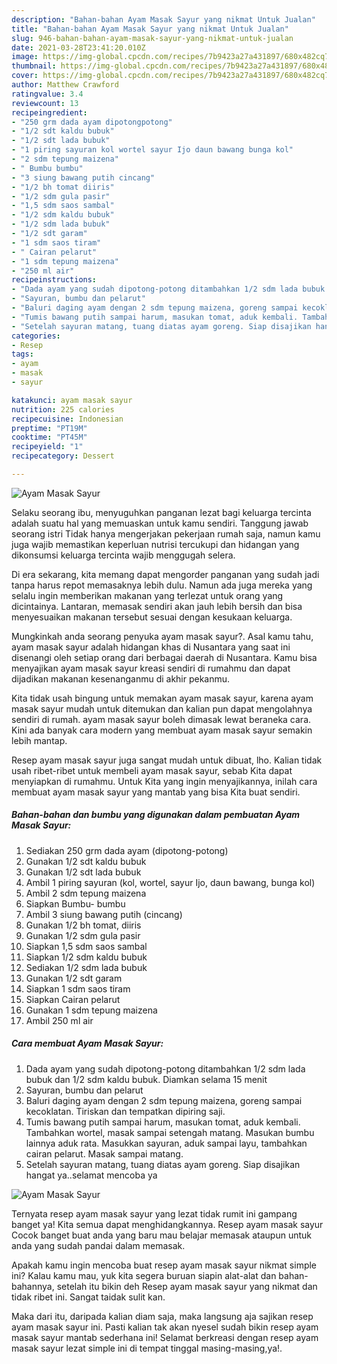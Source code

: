 ```yaml
---
description: "Bahan-bahan Ayam Masak Sayur yang nikmat Untuk Jualan"
title: "Bahan-bahan Ayam Masak Sayur yang nikmat Untuk Jualan"
slug: 946-bahan-bahan-ayam-masak-sayur-yang-nikmat-untuk-jualan
date: 2021-03-28T23:41:20.010Z
image: https://img-global.cpcdn.com/recipes/7b9423a27a431897/680x482cq70/ayam-masak-sayur-foto-resep-utama.jpg
thumbnail: https://img-global.cpcdn.com/recipes/7b9423a27a431897/680x482cq70/ayam-masak-sayur-foto-resep-utama.jpg
cover: https://img-global.cpcdn.com/recipes/7b9423a27a431897/680x482cq70/ayam-masak-sayur-foto-resep-utama.jpg
author: Matthew Crawford
ratingvalue: 3.4
reviewcount: 13
recipeingredient:
- "250 grm dada ayam dipotongpotong"
- "1/2 sdt kaldu bubuk"
- "1/2 sdt lada bubuk"
- "1 piring sayuran kol wortel sayur Ijo daun bawang bunga kol"
- "2 sdm tepung maizena"
- " Bumbu bumbu"
- "3 siung bawang putih cincang"
- "1/2 bh tomat diiris"
- "1/2 sdm gula pasir"
- "1,5 sdm saos sambal"
- "1/2 sdm kaldu bubuk"
- "1/2 sdm lada bubuk"
- "1/2 sdt garam"
- "1 sdm saos tiram"
- " Cairan pelarut"
- "1 sdm tepung maizena"
- "250 ml air"
recipeinstructions:
- "Dada ayam yang sudah dipotong-potong ditambahkan 1/2 sdm lada bubuk dan 1/2 sdm kaldu bubuk. Diamkan selama 15 menit"
- "Sayuran, bumbu dan pelarut"
- "Baluri daging ayam dengan 2 sdm tepung maizena, goreng sampai kecoklatan. Tiriskan dan tempatkan dipiring saji."
- "Tumis bawang putih sampai harum, masukan tomat, aduk kembali. Tambahkan wortel, masak sampai setengah matang. Masukan bumbu lainnya aduk rata. Masukkan sayuran, aduk sampai layu, tambahkan cairan pelarut. Masak sampai matang."
- "Setelah sayuran matang, tuang diatas ayam goreng. Siap disajikan hangat ya..selamat mencoba ya"
categories:
- Resep
tags:
- ayam
- masak
- sayur

katakunci: ayam masak sayur 
nutrition: 225 calories
recipecuisine: Indonesian
preptime: "PT19M"
cooktime: "PT45M"
recipeyield: "1"
recipecategory: Dessert

---
```



![Ayam Masak Sayur](https://img-global.cpcdn.com/recipes/7b9423a27a431897/680x482cq70/ayam-masak-sayur-foto-resep-utama.jpg)

Selaku seorang ibu, menyuguhkan panganan lezat bagi keluarga tercinta adalah suatu hal yang memuaskan untuk kamu sendiri. Tanggung jawab seorang istri Tidak hanya mengerjakan pekerjaan rumah saja, namun kamu juga wajib memastikan keperluan nutrisi tercukupi dan hidangan yang dikonsumsi keluarga tercinta wajib menggugah selera.

Di era  sekarang, kita memang dapat mengorder panganan yang sudah jadi tanpa harus repot memasaknya lebih dulu. Namun ada juga mereka yang selalu ingin memberikan makanan yang terlezat untuk orang yang dicintainya. Lantaran, memasak sendiri akan jauh lebih bersih dan bisa menyesuaikan makanan tersebut sesuai dengan kesukaan keluarga. 



Mungkinkah anda seorang penyuka ayam masak sayur?. Asal kamu tahu, ayam masak sayur adalah hidangan khas di Nusantara yang saat ini disenangi oleh setiap orang dari berbagai daerah di Nusantara. Kamu bisa menyajikan ayam masak sayur kreasi sendiri di rumahmu dan dapat dijadikan makanan kesenanganmu di akhir pekanmu.

Kita tidak usah bingung untuk memakan ayam masak sayur, karena ayam masak sayur mudah untuk ditemukan dan kalian pun dapat mengolahnya sendiri di rumah. ayam masak sayur boleh dimasak lewat beraneka cara. Kini ada banyak cara modern yang membuat ayam masak sayur semakin lebih mantap.

Resep ayam masak sayur juga sangat mudah untuk dibuat, lho. Kalian tidak usah ribet-ribet untuk membeli ayam masak sayur, sebab Kita dapat menyiapkan di rumahmu. Untuk Kita yang ingin menyajikannya, inilah cara membuat ayam masak sayur yang mantab yang bisa Kita buat sendiri.

<!--inarticleads1-->

##### Bahan-bahan dan bumbu yang digunakan dalam pembuatan Ayam Masak Sayur:

1. Sediakan 250 grm dada ayam (dipotong-potong)
1. Gunakan 1/2 sdt kaldu bubuk
1. Gunakan 1/2 sdt lada bubuk
1. Ambil 1 piring sayuran (kol, wortel, sayur Ijo, daun bawang, bunga kol)
1. Ambil 2 sdm tepung maizena
1. Siapkan  Bumbu- bumbu
1. Ambil 3 siung bawang putih (cincang)
1. Gunakan 1/2 bh tomat, diiris
1. Gunakan 1/2 sdm gula pasir
1. Siapkan 1,5 sdm saos sambal
1. Siapkan 1/2 sdm kaldu bubuk
1. Sediakan 1/2 sdm lada bubuk
1. Gunakan 1/2 sdt garam
1. Siapkan 1 sdm saos tiram
1. Siapkan  Cairan pelarut
1. Gunakan 1 sdm tepung maizena
1. Ambil 250 ml air




<!--inarticleads2-->

##### Cara membuat Ayam Masak Sayur:

1. Dada ayam yang sudah dipotong-potong ditambahkan 1/2 sdm lada bubuk dan 1/2 sdm kaldu bubuk. Diamkan selama 15 menit
1. Sayuran, bumbu dan pelarut
1. Baluri daging ayam dengan 2 sdm tepung maizena, goreng sampai kecoklatan. Tiriskan dan tempatkan dipiring saji.
1. Tumis bawang putih sampai harum, masukan tomat, aduk kembali. Tambahkan wortel, masak sampai setengah matang. Masukan bumbu lainnya aduk rata. Masukkan sayuran, aduk sampai layu, tambahkan cairan pelarut. Masak sampai matang.
1. Setelah sayuran matang, tuang diatas ayam goreng. Siap disajikan hangat ya..selamat mencoba ya
<img src="//assets-global.cpcdn.com/assets/icons/button_play-2c75c40dde080a61004c1f40b05d8f140eaff45d7e9e6481dc71c63d2e7c4909.png" alt="Ayam Masak Sayur">



Ternyata resep ayam masak sayur yang lezat tidak rumit ini gampang banget ya! Kita semua dapat menghidangkannya. Resep ayam masak sayur Cocok banget buat anda yang baru mau belajar memasak ataupun untuk anda yang sudah pandai dalam memasak.

Apakah kamu ingin mencoba buat resep ayam masak sayur nikmat simple ini? Kalau kamu mau, yuk kita segera buruan siapin alat-alat dan bahan-bahannya, setelah itu bikin deh Resep ayam masak sayur yang nikmat dan tidak ribet ini. Sangat taidak sulit kan. 

Maka dari itu, daripada kalian diam saja, maka langsung aja sajikan resep ayam masak sayur ini. Pasti kalian tak akan nyesel sudah bikin resep ayam masak sayur mantab sederhana ini! Selamat berkreasi dengan resep ayam masak sayur lezat simple ini di tempat tinggal masing-masing,ya!.

